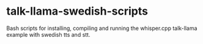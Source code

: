 # talk-llama-swedish-scripts
Bash scripts for installing, compiling and running the whisper.cpp talk-llama example with swedish tts and stt.
